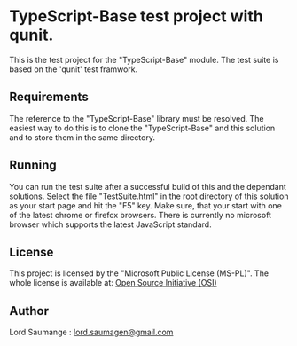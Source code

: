 # TypeScript-Base test project with qunit.
 
 This is the test project for the "TypeScript-Base" module.
 The test suite is based on the 'qunit' test framwork. 
 
## Requirements 

The reference to the "TypeScript-Base" library must be resolved. 
The easiest way to do this is to clone the "TypeScript-Base" and this solution and to store them in the same directory. 


## Running

You can run the test suite after a successful build of this and the dependant solutions. Select the file "TestSuite.html" in the root directory of this solution as your start page and hit the "F5" key. Make sure, that your start with one of the latest chrome or firefox browsers. There is currently no microsoft browser which supports the latest JavaScript standard.

## License

This project is licensed  by the "Microsoft Public License (MS-PL)". The whole license is available at: [Open Source Initiative (OSI)](https://opensource.org/licenses/MS-PL)

## Author

Lord Saumange : lord.saumagen@gmail.com

 


